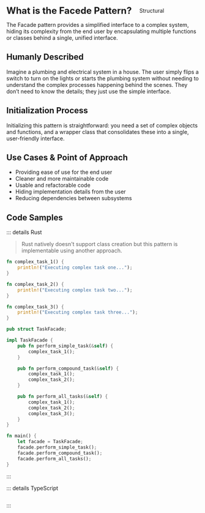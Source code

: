 <div style="display: flex; align-items: center;">
  <h1 style="margin: 0; font-size: 24px;">What is the Facede Pattern?</h1>
  <div style="border: 1px solid var(--vp-c-brand-1); border-radius: 15px; background-color: transparent; color: var(--vp-c-brand-1); padding: 5px 10px; display: inline-block; font-size: 14px; margin-left: 10px;">
    Structural
  </div>
</div>


The Facade pattern provides a simplified interface to a complex system, hiding its complexity from the end user by encapsulating multiple functions or classes behind a single, unified interface.

## Humanly Described

Imagine a plumbing and electrical system in a house. The user simply flips a switch to turn on the lights or starts the plumbing system without needing to understand the complex processes happening behind the scenes. They don’t need to know the details; they just use the simple interface.

## Initialization Process

Initializing this pattern is straightforward: you need a set of complex objects and functions, and a wrapper class that consolidates these into a single, user-friendly interface.

## Use Cases & Point of Approach

- Providing ease of use for the end user
- Cleaner and more maintainable code
- Usable and refactorable code
- Hiding implementation details from the user
- Reducing dependencies between subsystems

## Code Samples

::: details Rust

> Rust natively doesn't support class creation but this pattern is implementable using another approach.

``` rust
fn complex_task_1() {
    println!("Executing complex task one...");
}

fn complex_task_2() {
    println!("Executing complex task two...");
}

fn complex_task_3() {
    println!("Executing complex task three...");
}

pub struct TaskFacade;

impl TaskFacade {
    pub fn perform_simple_task(&self) {
        complex_task_1();
    }

    pub fn perform_compound_task(&self) {
        complex_task_1();
        complex_task_2();
    }

    pub fn perform_all_tasks(&self) {
        complex_task_1();
        complex_task_2();
        complex_task_3();
    }
}

fn main() {
    let facade = TaskFacade;
    facade.perform_simple_task();
    facade.perform_compound_task();
    facade.perform_all_tasks();
}


```

:::

::: details TypeScript

``` typescript 


```
:::